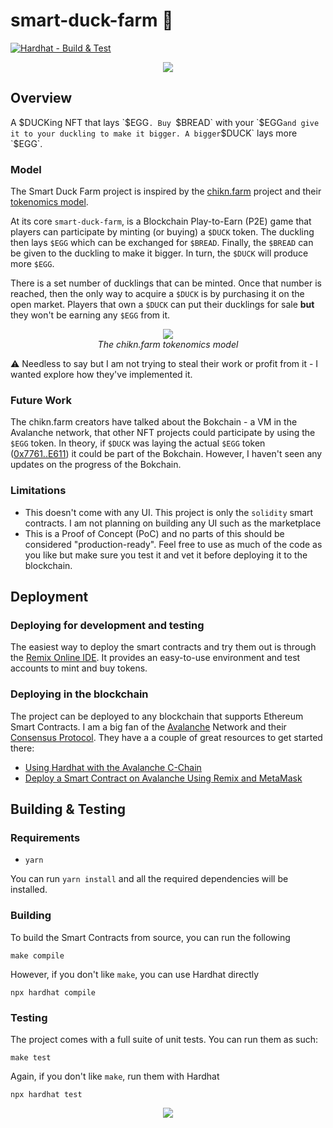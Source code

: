 # smart-duck-farm :duck:

[![Hardhat - Build & Test](https://github.com/kampanosg/smart-duck-farm/actions/workflows/hardhat.yml/badge.svg)](https://github.com/kampanosg/smart-duck-farm/actions/workflows/hardhat.yml)

<p align="center">
  <img src="https://user-images.githubusercontent.com/30287348/231542806-4212e8da-5134-40ad-b196-24f3695a9dd1.png" />
</p>

## Overview

A $DUCKing NFT that lays `$EGG`. Buy `$BREAD` with your `$EGG` and give it to your duckling to make it bigger. A bigger `$DUCK` lays more `$EGG`.

### Model
The Smart Duck Farm project is inspired by the [chikn.farm](chikn.farm) project and their [tokenomics model](https://docs.chikn.farm/). 

At its core `smart-duck-farm`, is a Blockchain Play-to-Earn (P2E) game that players can participate by minting (or buying) a `$DUCK` token. The duckling then lays `$EGG` which can be exchanged for `$BREAD`. Finally, the `$BREAD` can be given to the duckling to make it bigger. In turn, the `$DUCK` will produce more `$EGG`.

There is a set number of ducklings that can be minted. Once that number is reached, then the only way to acquire a `$DUCK` is by purchasing it on the open market. Players that own a `$DUCK` can put their ducklings for sale **but** they won't be earning any `$EGG` from it. 

<p align="center">
  <img src="https://3229867498-files.gitbook.io/~/files/v0/b/gitbook-x-prod.appspot.com/o/spaces%2FF8OuqlG4SiJ3bLJ9JiW1%2Fuploads%2F1R1Rr8cFhMxfQMdFtKdh%2Fimage.png?alt=media&token=538f5265-3d55-46cb-ae9b-8acdf58edbb8" />
  <br />
  <span><i>The chikn.farm tokenomics model</i></span>
</p>

:warning: Needless to say but I am not trying to steal their work or profit from it - I wanted explore how they've implemented it.

### Future Work
The chikn.farm creators have talked about the Bokchain - a VM in the Avalanche network, that other NFT projects could participate by using the `$EGG` token. In theory, if `$DUCK` was laying the actual `$EGG` token ([0x7761..E611](https://snowtrace.io/address/0x9C846D808A41328A209e235B5e3c4E626DAb169E)) it could be part of the Bokchain. However, I haven't seen any updates on the progress of the Bokchain.

### Limitations
* This doesn't come with any UI. This project is only the `solidity` smart contracts. I am not planning on building any UI such as the marketplace
* This is a Proof of Concept (PoC) and no parts of this should be considered "production-ready". Feel free to use as much of the code as you like but make sure you test it and vet it before deploying it to the blockchain.

## Deployment
### Deploying for development and testing
The easiest way to deploy the smart contracts and try them out is through the [Remix Online IDE](https://remix.ethereum.org/#lang=en&optimize=false&runs=200&evmVersion=null). It provides an easy-to-use environment and test accounts to mint and buy tokens.

### Deploying in the blockchain
The project can be deployed to any blockchain that supports Ethereum Smart Contracts. I am a big fan of the [Avalanche](https://www.avax.com/) Network and their [Consensus Protocol](https://www.avalabs.org/whitepapers). They have a a couple of great resources to get started there:
* [Using Hardhat with the Avalanche C-Chain](https://docs.avax.network/dapps/developer-toolchains/using-hardhat-with-the-avalanche-c-chain)
* [Deploy a Smart Contract on Avalanche Using Remix and MetaMask](https://docs.avax.network/dapps/smart-contracts/deploy-a-smart-contract-on-avalanche-using-remix-and-metamask)

## Building & Testing
### Requirements
* `yarn`

You can run `yarn install` and all the required dependencies will be installed.

### Building
To build the Smart Contracts from source, you can run the following
```
make compile
```
However, if you don't like `make`, you can use Hardhat directly
```
npx hardhat compile
```

### Testing
The project comes with a full suite of unit tests. You can run them as such:
```
make test
```
Again, if you don't like `make`, run them with Hardhat
```
npx hardhat test
```

<p align="center">
  <img src="https://media.giphy.com/media/krewXUB6LBja/giphy.gif" />
</p>

